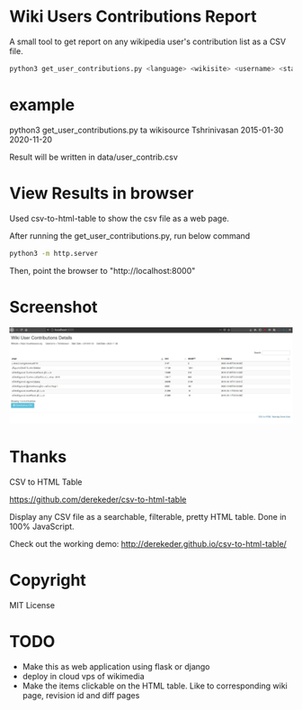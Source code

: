 # Wiki Users Contributions Report

A small tool to get report on any wikipedia user's contribution list as a CSV file.

``` bash
python3 get_user_contributions.py <language> <wikisite> <username> <start_date> <end_date>
```

# example

python3 get_user_contributions.py ta wikisource Tshrinivasan 2015-01-30 2020-11-20

Result will be written in data/user_contrib.csv 

# View Results in browser

Used csv-to-html-table to show the csv file as a web page.

After running the get_user_contributions.py, run below command

``` bash
python3 -m http.server
```

Then, point the browser to "http://localhost:8000"

# Screenshot

![Screenshot](Screenshot.jpg?raw=true "Title")

# Thanks 

CSV to HTML Table

https://github.com/derekeder/csv-to-html-table

Display any CSV file as a searchable, filterable, pretty HTML table. Done in 100% JavaScript.

Check out the working demo: http://derekeder.github.io/csv-to-html-table/


# Copyright
MIT License

# TODO
* Make this as web application using flask or django
* deploy in cloud vps of wikimedia
* Make the items clickable on the HTML table. Like to corresponding wiki page, revision id and diff pages

